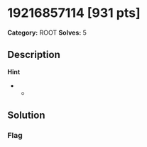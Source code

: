 # 19216857114 [931 pts]

**Category:** ROOT
**Solves:** 5

## Description
>

**Hint**
* -

## Solution

### Flag

